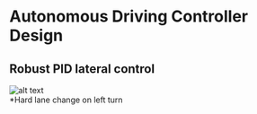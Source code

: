# Autonomous Driving Controller Design
## Robust PID lateral control
![alt text](./imgs/lateral_lc.gif)    
*Hard lane change on left turn

